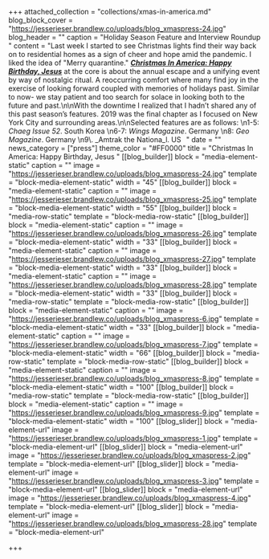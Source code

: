 +++
attached_collection = "collections/xmas-in-america.md"
blog_block_cover = "https://jesserieser.brandlew.co/uploads/blog_xmaspress-24.jpg"
blog_header = ""
caption = "Holiday Season Feature and Interview Roundup "
content = "Last week I started to see Christmas lights find their way back on to residential homes as a sign of cheer and hope amid the pandemic. I liked the idea of \"Merry quarantine.\" [**_Christmas In America: Happy Birthday, Jesus_**](https://jesserieser.com/projects/christmas-in-america/) at the core is about the annual escape and a unifying event by way of nostalgic ritual. A reoccurring comfort where many find joy in the exercise of looking forward coupled with memories of holidays past. Similar to now- we stay patient and too search for solace in looking both to the future and past.\n\nWith the downtime I realized that I hadn’t shared any of this past season’s features. 2019 was the final chapter as I focused on New York City and surrounding areas.\n\nSelected features are as follows:  \n1-5: _Chaeg Issue 52_. South Korea  \n6-7: _Wings Magazine_. Germany  \n8: _Geo Magazine_. Germany  \n9\\. _Amtrak the Nationa_l. US⁠⠀"
date = ""
news_category = ["press"]
theme_color = "#FF0000"
title = "Christmas In America: Happy Birthday, Jesus "
[[blog_builder]]
block = "media-element-static"
caption = ""
image = "https://jesserieser.brandlew.co/uploads/blog_xmaspress-24.jpg"
template = "block-media-element-static"
width = "45"
[[blog_builder]]
block = "media-element-static"
caption = ""
image = "https://jesserieser.brandlew.co/uploads/blog_xmaspress-25.jpg"
template = "block-media-element-static"
width = "55"
[[blog_builder]]
block = "media-row-static"
template = "block-media-row-static"
[[blog_builder]]
block = "media-element-static"
caption = ""
image = "https://jesserieser.brandlew.co/uploads/blog_xmaspress-26.jpg"
template = "block-media-element-static"
width = "33"
[[blog_builder]]
block = "media-element-static"
caption = ""
image = "https://jesserieser.brandlew.co/uploads/blog_xmaspress-27.jpg"
template = "block-media-element-static"
width = "33"
[[blog_builder]]
block = "media-element-static"
caption = ""
image = "https://jesserieser.brandlew.co/uploads/blog_xmaspress-28.jpg"
template = "block-media-element-static"
width = "33"
[[blog_builder]]
block = "media-row-static"
template = "block-media-row-static"
[[blog_builder]]
block = "media-element-static"
caption = ""
image = "https://jesserieser.brandlew.co/uploads/blog_xmaspress-6.jpg"
template = "block-media-element-static"
width = "33"
[[blog_builder]]
block = "media-element-static"
caption = ""
image = "https://jesserieser.brandlew.co/uploads/blog_xmaspress-7.jpg"
template = "block-media-element-static"
width = "66"
[[blog_builder]]
block = "media-row-static"
template = "block-media-row-static"
[[blog_builder]]
block = "media-element-static"
caption = ""
image = "https://jesserieser.brandlew.co/uploads/blog_xmaspress-8.jpg"
template = "block-media-element-static"
width = "100"
[[blog_builder]]
block = "media-row-static"
template = "block-media-row-static"
[[blog_builder]]
block = "media-element-static"
caption = ""
image = "https://jesserieser.brandlew.co/uploads/blog_xmaspress-9.jpg"
template = "block-media-element-static"
width = "100"
[[blog_slider]]
block = "media-element-url"
image = "https://jesserieser.brandlew.co/uploads/blog_xmaspress-1.jpg"
template = "block-media-element-url"
[[blog_slider]]
block = "media-element-url"
image = "https://jesserieser.brandlew.co/uploads/blog_xmaspress-2.jpg"
template = "block-media-element-url"
[[blog_slider]]
block = "media-element-url"
image = "https://jesserieser.brandlew.co/uploads/blog_xmaspress-3.jpg"
template = "block-media-element-url"
[[blog_slider]]
block = "media-element-url"
image = "https://jesserieser.brandlew.co/uploads/blog_xmaspress-4.jpg"
template = "block-media-element-url"
[[blog_slider]]
block = "media-element-url"
image = "https://jesserieser.brandlew.co/uploads/blog_xmaspress-28.jpg"
template = "block-media-element-url"

+++
